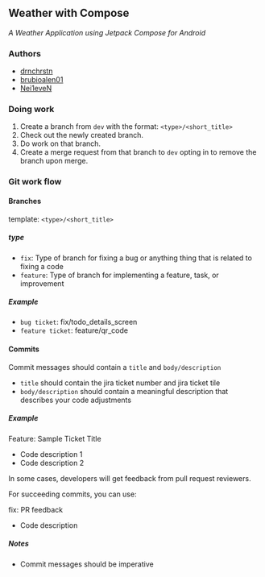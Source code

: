 ## Weather with Compose
_A Weather Application using Jetpack Compose for Android_

### Authors

- [drnchrstn](https://github.com/drnchrstn)
- [brubioalen01](https://github.com/brubioalen01)
- [Nei1eveN](https://github.com/Nei1eveN)

### Doing work

1. Create a branch from `dev` with the format: `<type>/<short_title>`
2. Check out the newly created branch.
3. Do work on that branch.
4. Create a merge request from that branch to `dev` opting in to remove the branch upon merge.

### Git work flow

#### Branches

template: `<type>/<short_title>`

##### type
- `fix`: Type of branch for fixing a bug or anything thing that is related to fixing a code
- `feature`: Type of branch for implementing a feature, task, or improvement

##### Example
- `bug ticket`: fix/todo_details_screen
- `feature ticket`: feature/qr_code

#### Commits
Commit messages should contain a `title` and `body/description`

- `title` should contain the jira ticket number and jira ticket tile
- `body/description` should contain a meaningful description that describes your code adjustments

##### Example

Feature: Sample Ticket Title

- Code description 1
- Code description 2

In some cases, developers will get feedback from pull request reviewers.

For succeeding commits, you can use:

fix: PR feedback

- Code description

##### Notes
- Commit messages should be imperative